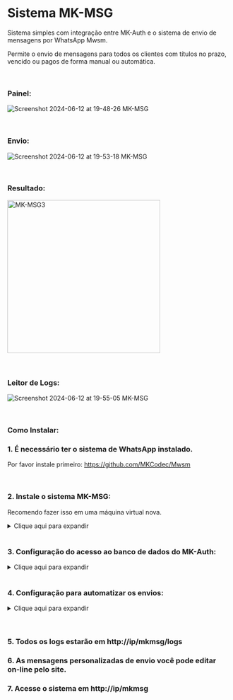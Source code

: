 # Sistema MK-MSG

Sistema simples com integração entre MK-Auth e o sistema de envio de mensagens por WhatsApp Mwsm.

Permite o envio de mensagens para todos os clientes com títulos no prazo, vencido ou pagos de forma manual ou automática.

<br>

### Painel:
![Screenshot 2024-06-12 at 19-48-26 MK-MSG](https://github.com/usuariomega/mkmsg/assets/70543919/1b6e63d0-000e-4c11-b502-24325bb34e79)

<br>

### Envio:
![Screenshot 2024-06-12 at 19-53-18 MK-MSG](https://github.com/usuariomega/mkmsg/assets/70543919/732f8471-bff2-40a7-acd2-e8b5f57ce0e8)

<br>

### Resultado:
<img width="346" alt="MK-MSG3" src="https://github.com/usuariomega/mkmsg/assets/70543919/e8ea8926-181b-4624-a02f-b7f7062c43ff">

<br>
<br>
<br>

### Leitor de Logs:
![Screenshot 2024-06-12 at 19-55-05 MK-MSG](https://github.com/usuariomega/mkmsg/assets/70543919/5aad9b05-11b2-4aef-aaaa-e9a3155792c9)

<br>

### Como Instalar: 

### 1. É necessário ter o sistema de WhatsApp instalado.
Por favor instale primeiro: https://github.com/MKCodec/Mwsm

<br>

### 2. Instale o sistema MK-MSG:
Recomendo fazer isso em uma máquina virtual nova. 

<details>
<summary> Clique aqui para expandir </summary>

### Instalar os pacotes: 

```sh
sudo apt update
sudo apt install apache2 apache2-utils sqlite3 php php-mysql php-sqlite3 php-curl git
```

<br>

<details>
<summary>

## Se instalado em Ubuntu ou Debian: Clique Aqui

</summary>

```sh
cd /var/www/html/
sudo git clone https://github.com/usuariomega/mkmsg.git
cd /var/www/html/mkmsg/
```

Dar permissão ao Apache para poder gravar no banco de dados as mensagens personalizadas e salvar os logs dos envios
```sh
sudo chown -R www-data:www-data db/
sudo chown -R www-data:www-data logs/
```
</details>

<details>
<summary>

## Se instalado no Mk-Auth:  Clique Aqui

</summary>
  
```sh
cd /var/www/
sudo git clone https://github.com/usuariomega/mkmsg.git
cd /var/www/mkmsg/
```

Dar permissão ao Apache para poder gravar no banco de dados as mensagens personalizadas e salvar os logs dos envios

```sh
sudo chown -R www-data:www-data db/
sudo chown -R www-data:www-data logs/
```

Dar permissão ao Apparmor para que o PHP possa ler e gravar no banco de dados as mensagens personalizadas

```sh
sed -i 's/}$/        \/var\/www\/mkmsg\/** rwk, }/g' /etc/apparmor.d/usr.sbin.php-fpm7.3
sudo apparmor_parser -r /etc/apparmor.d/usr.sbin.php-fpm7.3
```

Permitir que o Mk-Auth deixe acessar o endereço /mkmsg (MK-Auth 23 em diante)

```sh
sudo nano /var/www/.htaccess
```

Apague a ultima linha:

```sh
RewriteRule ^([a-zA-Z0-9\/]+)$ index.hhvm?$1 [NC,L]
```

Em seguida Ctrl + X para salvar. Aperte (Y ou S) + enter para salvar. (Depende do idioma do sistema operacional).

</details>

<br>

### Prossiga com o resto da instalação comum aos 2 sistemas

### Criar senha para proteger o acesso ao sistema 
```sh
sudo htpasswd -c /etc/apache2/.htpasswd admin
```
Essa senha será pedida ao acessar o sistema em http://ip/mkmsg
Nesse caso acima, criaremos o usuario admin e a senha será definida após dar enter.
### Ativar o Apache para que leia o arquivo .htaccess e peça a senha ao acessar
```sh
sudo sed -i '/<Directory \/var\/www\/>/,/<\/Directory>/ s/AllowOverride None/AllowOverride All/' /etc/apache2/apache2.conf
```

### Segurança - Não mostrar versão do Apache 
```sh
sudo sed -i 's/ServerTokens OS/ServerTokens Prod/' /etc/apache2/conf-enabled/security.conf
sudo sed -i 's/ServerSignature On/ServerSignature Off/' /etc/apache2/conf-enabled/security.conf
```

### Reinicie o Apache 
```sh
sudo service apache2 restart
```

### Edite o arquivo config e configure o nome do provedor e o site 
```sh
cd /var/www/html/mkmsg/
```
ou 
```sh
cd /var/www/mkmsg/
```
<br>Em seguida:
```sh
sudo nano config.php
```
</details>

<br>

### 3. Configuração do acesso ao banco de dados do MK-Auth:

<details>
<summary> Clique aqui para expandir </summary>

### Para poder ter acesso ao banco de dados, no servidor do MK-Auth faça:

Mantenha as aspas e mude o usuário e senha em: **nomedousuario** e **suasenha**

Coloque o IP de onde roda o sistema MK-MSG em **192.168.0.20** (IP de exemplo, use o IP da sua VM).

### Rode o comando abaixo para criar o usuário com permissão de leitura do banco, cole uma linha por vez:

```
mysql -uroot -pvertrigo -Dmkradius
CREATE USER 'nomedousuario'@'192.168.0.20' IDENTIFIED BY 'suasenha';
GRANT SELECT ON mkradius.* TO 'nomedousuario'@'192.168.0.20';
commit;
quit;
```

<br>

### Será necessário mudar o IP do banco de dados. 
Como o MariaDB do Mk-Auth é antigo, ele só permite adicionar um endereço de IP. Por padrão ele só roda em localhost não permitindo acesso externo. Mude para o IP local do seu MK-Auth. Se não souber, digite ifconfig e use o mesmo IP na cofiguração abaixo:

```
sudo nano /etc/mysql/conf.d/50-server.cnf 
```
Mude:
bind-address    = 127.0.0.1

Para o ip local do seu servidor Mk-Auth:
```
bind-address    = 192.168.0.150
````

Se quiser deixar aberto para qualquer IP mude para (bind-address    = 0.0.0.0). Não recomendo essa prática por questões de segurança. 

Em seguida:
```
sudo service mysql restart
```

### No arquivo config.php no sistema MK-MSG mude para:

//IP do MK-Auth
<br>$servername = "192.168.0.150";

//Usuário do banco de dados do do MK-Auth
<br>$username 	= "nomedousuario";

//Senha do banco de dados do do MK-Auth
<br>$password 	= "suasenha";

//Nome do banco de dados do do MK-Auth
<br>$dbname		= "mkradius";

</details>

<br>

### 4. Configuração para automatizar os envios:

<details>
<summary> Clique aqui para expandir </summary>

### Será necessário configurar a quantidade de dias antes e depois no arquivo config.php

//Quantos dias antes do prazo
<br>$diasnoprazo= 3;

//Quantos dias após vencer
<br>$diasvencido= 3;

//Quantos dias após pago
<br>$diaspago	= 3;

Exemplos:
<br>Título vence dia 10, hoje é dia 7, será enviado a mensagem a todos que vencem no dia 10. Consulta SQL = (07 + 3).
<br>Título venceu dia 04, hoje é dia 7, será enviado a mensagem a todos que venceram no dia 04. Consulta SQL = (07 - 3).
<br>Título foi pago dia 12, hoje é dia 15, será enviado a mensagem a todos que pagaram no dia 12. Consulta SQL = (15 - 3).

### Configurando a automação:

```
sudo crontab -e
```
Adicione no final:

Lembre de mudar **suasenha** pela senha criada em sudo htpasswd -c /etc/apache2/.htpasswd admin
```
0 9  * * * curl -X POST -F 'posttodos=1' http://admin:suasenha@127.0.0.1/mkmsg/cronnoprazo.php > /dev/null 2>&1
0 10 * * * curl -X POST -F 'posttodos=1' http://admin:suasenha@127.0.0.1/mkmsg/cronvencido.php > /dev/null 2>&1
0 11 * * * curl -X POST -F 'posttodos=1' http://admin:suasenha@127.0.0.1/mkmsg/cronpago.php > /dev/null 2>&1
````

Será enviado todos os dias as 9h para mensagens com títulos no prazo, 10h para mensagens com títulos vencidos e 11h para mensagens com títulos pagos.

OBS: Se a consulta não retornar títulos, não será enviado.

Exemplo: Configurado dias no prazo para 3 dias, hoje é dia 10, será enviado a mensagem para todos que vencem no dia 13. 

**Se não houver títulos para o dia 13, não será enviado.** E assim por diante:

- Dia 14 + 3 = Envia mensagem se existir título a vencer (no prazo) no dia 17
- Dia 15 + 3 = Envia mensagem se existir título a vencer (no prazo) no dia 18

</details>

<br>
<br>

### 5. Todos os logs estarão em http://ip/mkmsg/logs

### 6. As mensagens personalizadas de envio você pode editar on-line pelo site.

### 7. **Acesse o sistema em http://ip/mkmsg**
